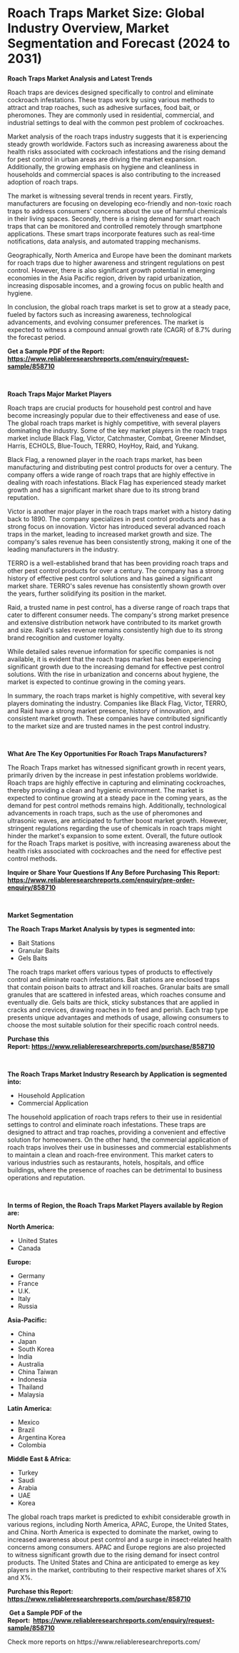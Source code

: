 <p><h1>Roach Traps Market Size: Global Industry Overview, Market Segmentation and Forecast (2024 to 2031)</h1></p><p><strong>Roach Traps Market Analysis and Latest Trends</strong></p>
<p><p>Roach traps are devices designed specifically to control and eliminate cockroach infestations. These traps work by using various methods to attract and trap roaches, such as adhesive surfaces, food bait, or pheromones. They are commonly used in residential, commercial, and industrial settings to deal with the common pest problem of cockroaches.</p><p>Market analysis of the roach traps industry suggests that it is experiencing steady growth worldwide. Factors such as increasing awareness about the health risks associated with cockroach infestations and the rising demand for pest control in urban areas are driving the market expansion. Additionally, the growing emphasis on hygiene and cleanliness in households and commercial spaces is also contributing to the increased adoption of roach traps.</p><p>The market is witnessing several trends in recent years. Firstly, manufacturers are focusing on developing eco-friendly and non-toxic roach traps to address consumers' concerns about the use of harmful chemicals in their living spaces. Secondly, there is a rising demand for smart roach traps that can be monitored and controlled remotely through smartphone applications. These smart traps incorporate features such as real-time notifications, data analysis, and automated trapping mechanisms.</p><p>Geographically, North America and Europe have been the dominant markets for roach traps due to higher awareness and stringent regulations on pest control. However, there is also significant growth potential in emerging economies in the Asia Pacific region, driven by rapid urbanization, increasing disposable incomes, and a growing focus on public health and hygiene.</p><p>In conclusion, the global roach traps market is set to grow at a steady pace, fueled by factors such as increasing awareness, technological advancements, and evolving consumer preferences. The market is expected to witness a compound annual growth rate (CAGR) of 8.7% during the forecast period.</p></p>
<p><strong>Get a Sample PDF of the Report:&nbsp; <a href="https://www.reliableresearchreports.com/enquiry/request-sample/858710">https://www.reliableresearchreports.com/enquiry/request-sample/858710</a></strong></p>
<p>&nbsp;</p>
<p><strong>Roach Traps Major Market Players</strong></p>
<p><p>Roach traps are crucial products for household pest control and have become increasingly popular due to their effectiveness and ease of use. The global roach traps market is highly competitive, with several players dominating the industry. Some of the key market players in the roach traps market include Black Flag, Victor, Catchmaster, Combat, Greener Mindset, Harris, ECHOLS, Blue-Touch, TERRO, HoyHoy, Raid, and Yukang.</p><p>Black Flag, a renowned player in the roach traps market, has been manufacturing and distributing pest control products for over a century. The company offers a wide range of roach traps that are highly effective in dealing with roach infestations. Black Flag has experienced steady market growth and has a significant market share due to its strong brand reputation.</p><p>Victor is another major player in the roach traps market with a history dating back to 1890. The company specializes in pest control products and has a strong focus on innovation. Victor has introduced several advanced roach traps in the market, leading to increased market growth and size. The company's sales revenue has been consistently strong, making it one of the leading manufacturers in the industry.</p><p>TERRO is a well-established brand that has been providing roach traps and other pest control products for over a century. The company has a strong history of effective pest control solutions and has gained a significant market share. TERRO's sales revenue has consistently shown growth over the years, further solidifying its position in the market.</p><p>Raid, a trusted name in pest control, has a diverse range of roach traps that cater to different consumer needs. The company's strong market presence and extensive distribution network have contributed to its market growth and size. Raid's sales revenue remains consistently high due to its strong brand recognition and customer loyalty.</p><p>While detailed sales revenue information for specific companies is not available, it is evident that the roach traps market has been experiencing significant growth due to the increasing demand for effective pest control solutions. With the rise in urbanization and concerns about hygiene, the market is expected to continue growing in the coming years.</p><p>In summary, the roach traps market is highly competitive, with several key players dominating the industry. Companies like Black Flag, Victor, TERRO, and Raid have a strong market presence, history of innovation, and consistent market growth. These companies have contributed significantly to the market size and are trusted names in the pest control industry.</p></p>
<p>&nbsp;</p>
<p><strong>What Are The Key Opportunities For Roach Traps Manufacturers?</strong></p>
<p><p>The Roach Traps market has witnessed significant growth in recent years, primarily driven by the increase in pest infestation problems worldwide. Roach traps are highly effective in capturing and eliminating cockroaches, thereby providing a clean and hygienic environment. The market is expected to continue growing at a steady pace in the coming years, as the demand for pest control methods remains high. Additionally, technological advancements in roach traps, such as the use of pheromones and ultrasonic waves, are anticipated to further boost market growth. However, stringent regulations regarding the use of chemicals in roach traps might hinder the market's expansion to some extent. Overall, the future outlook for the Roach Traps market is positive, with increasing awareness about the health risks associated with cockroaches and the need for effective pest control methods.</p></p>
<p><strong>Inquire or Share Your Questions If Any Before Purchasing This Report: <a href="https://www.reliableresearchreports.com/enquiry/pre-order-enquiry/858710">https://www.reliableresearchreports.com/enquiry/pre-order-enquiry/858710</a></strong></p>
<p>&nbsp;</p>
<p><strong>Market Segmentation</strong></p>
<p><strong>The Roach Traps Market Analysis by types is segmented into:</strong></p>
<p><ul><li>Bait Stations</li><li>Granular Baits</li><li>Gels Baits</li></ul></p>
<p><p>The roach traps market offers various types of products to effectively control and eliminate roach infestations. Bait stations are enclosed traps that contain poison baits to attract and kill roaches. Granular baits are small granules that are scattered in infested areas, which roaches consume and eventually die. Gels baits are thick, sticky substances that are applied in cracks and crevices, drawing roaches in to feed and perish. Each trap type presents unique advantages and methods of usage, allowing consumers to choose the most suitable solution for their specific roach control needs.</p></p>
<p><strong>Purchase this Report:&nbsp;<a href="https://www.reliableresearchreports.com/purchase/858710">https://www.reliableresearchreports.com/purchase/858710</a></strong></p>
<p>&nbsp;</p>
<p><strong>The Roach Traps Market Industry Research by Application is segmented into:</strong></p>
<p><ul><li>Household Application</li><li>Commercial Application</li></ul></p>
<p><p>The household application of roach traps refers to their use in residential settings to control and eliminate roach infestations. These traps are designed to attract and trap roaches, providing a convenient and effective solution for homeowners. On the other hand, the commercial application of roach traps involves their use in businesses and commercial establishments to maintain a clean and roach-free environment. This market caters to various industries such as restaurants, hotels, hospitals, and office buildings, where the presence of roaches can be detrimental to business operations and reputation.</p></p>
<p>&nbsp;</p>
<p><strong>In terms of Region, the Roach Traps Market Players available by Region are:</strong></p>
<p>
    <p> <strong> North America: </strong>
        <ul>
            <li>United States</li>
            <li>Canada</li>
        </ul>
        </p> 
    <p> <strong> Europe: </strong>
        <ul>
            <li>Germany</li>
            <li>France</li>
            <li>U.K.</li>
            <li>Italy</li>
            <li>Russia</li>
        </ul>
        </p> 
    <p> <strong> Asia-Pacific: </strong>
        <ul>
            <li>China</li>
            <li>Japan</li>
            <li>South Korea</li>
            <li>India</li>
            <li>Australia</li>
            <li>China Taiwan</li>
            <li>Indonesia</li>
            <li>Thailand</li>
            <li>Malaysia</li>
        </ul>
        </p> 
    <p> <strong> Latin America: </strong>
        <ul>
            <li>Mexico</li>
            <li>Brazil</li>
            <li>Argentina Korea</li>
            <li>Colombia</li>
        </ul>
        </p> 
    <p> <strong> Middle East & Africa: </strong>
        <ul>
            <li>Turkey</li>
            <li>Saudi</li>
            <li>Arabia</li>
            <li>UAE</li>
            <li>Korea</li>
        </ul>
    </p>
    </p>
<p><p>The global roach traps market is predicted to exhibit considerable growth in various regions, including North America, APAC, Europe, the United States, and China. North America is expected to dominate the market, owing to increased awareness about pest control and a surge in insect-related health concerns among consumers. APAC and Europe regions are also projected to witness significant growth due to the rising demand for insect control products. The United States and China are anticipated to emerge as key players in the market, contributing to their respective market shares of X% and X%.</p></p>
<p><strong>Purchase this Report: <a href="https://www.reliableresearchreports.com/purchase/858710">https://www.reliableresearchreports.com/purchase/858710</a></strong></p>
<p>&nbsp;<strong>Get a Sample PDF of the Report:&nbsp;&nbsp;<a href="https://www.reliableresearchreports.com/enquiry/request-sample/858710">https://www.reliableresearchreports.com/enquiry/request-sample/858710</a></strong></p>
<p><strong></strong></p>
<p>Check more reports on https://www.reliableresearchreports.com/</p>